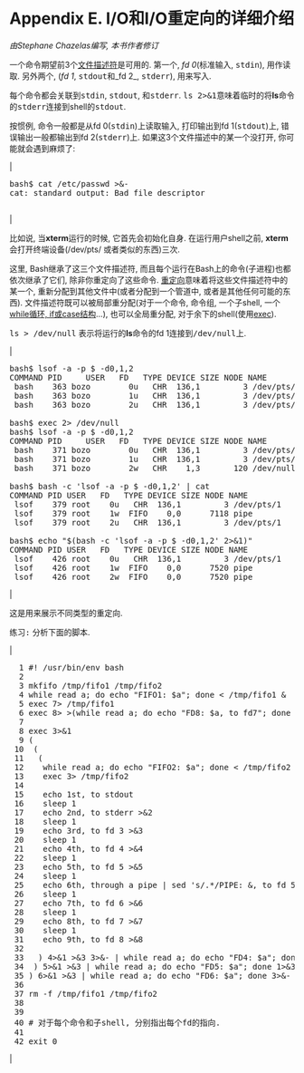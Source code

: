 # Appendix E. I/O和I/O重定向的详细介绍

_由Stephane Chazelas编写, 本书作者修订_

一个命令期望前3个[文件描述符](io-redirection.md#FDREF)是可用的. 第一个, _fd 0_(标准输入, <tt class="FILENAME">stdin</tt>), 用作读取. 另外两个, (_fd 1_, <tt class="FILENAME">stdout</tt>和_fd 2_, <tt class="FILENAME">stderr</tt>), 用来写入.

每个命令都会关联到<tt class="FILENAME">stdin</tt>, <tt class="FILENAME">stdout</tt>, 和<tt class="FILENAME">stderr</tt>. <kbd class="USERINPUT">ls 2>&1</kbd>意味着临时的将**ls**命令的<tt class="FILENAME">stderr</tt>连接到shell的<tt class="FILENAME">stdout</tt>.

按惯例, 命令一般都是从fd 0(<tt class="FILENAME">stdin</tt>)上读取输入, 打印输出到fd 1(<tt class="FILENAME">stdout</tt>)上, 错误输出一般都输出到fd 2(<tt class="FILENAME">stderr</tt>)上. 如果这3个文件描述中的某一个没打开, 你可能就会遇到麻烦了:

| 

<pre class="SCREEN"><samp class="PROMPT">bash$</samp> <kbd class="USERINPUT">cat /etc/passwd >&-</kbd>
<samp class="COMPUTEROUTPUT">cat: standard output: Bad file descriptor</samp>
      </pre>

 |

比如说, 当**xterm**运行的时候, 它首先会初始化自身. 在运行用户shell之前, **xterm**会打开终端设备(/dev/pts/<n> 或者类似的东西)三次.

这里, Bash继承了这三个文件描述符, 而且每个运行在Bash上的命令(子进程)也都依次继承了它们, 除非你重定向了这些命令. [重定向](io-redirection.md#IOREDIRREF)意味着将这些文件描述符中的某一个, 重新分配到其他文件中(或者分配到一个管道中, 或者是其他任何可能的东西). 文件描述符既可以被局部重分配(对于一个命令, 命令组, 一个子shell, 一个[while循环, if或case结构](redircb.md#REDIRREF)...), 也可以全局重分配, 对于余下的shell(使用[exec](internal.md#EXECREF)).

<kbd class="USERINPUT">ls > /dev/null</kbd> 表示将运行的**ls**命令的fd 1连接到<tt class="FILENAME">/dev/null</tt>上.

| 

<pre class="SCREEN"><samp class="PROMPT">bash$</samp> <kbd class="USERINPUT">lsof -a -p $ -d0,1,2</kbd>
<samp class="COMPUTEROUTPUT">COMMAND PID     USER   FD   TYPE DEVICE SIZE NODE NAME
 bash    363 bozo        0u   CHR  136,1         3 /dev/pts/1
 bash    363 bozo        1u   CHR  136,1         3 /dev/pts/1
 bash    363 bozo        2u   CHR  136,1         3 /dev/pts/1</samp>

<samp class="PROMPT">bash$</samp> <kbd class="USERINPUT">exec 2> /dev/null</kbd>
<samp class="PROMPT">bash$</samp> <kbd class="USERINPUT">lsof -a -p $ -d0,1,2</kbd>
<samp class="COMPUTEROUTPUT">COMMAND PID     USER   FD   TYPE DEVICE SIZE NODE NAME
 bash    371 bozo        0u   CHR  136,1         3 /dev/pts/1
 bash    371 bozo        1u   CHR  136,1         3 /dev/pts/1
 bash    371 bozo        2w   CHR    1,3       120 /dev/null</samp>

<samp class="PROMPT">bash$</samp> <kbd class="USERINPUT">bash -c 'lsof -a -p $ -d0,1,2' | cat</kbd>
<samp class="COMPUTEROUTPUT">COMMAND PID USER   FD   TYPE DEVICE SIZE NODE NAME
 lsof    379 root    0u   CHR  136,1         3 /dev/pts/1
 lsof    379 root    1w  FIFO    0,0      7118 pipe
 lsof    379 root    2u   CHR  136,1         3 /dev/pts/1</samp>

<samp class="PROMPT">bash$</samp> <kbd class="USERINPUT">echo "$(bash -c 'lsof -a -p $ -d0,1,2' 2>&1)"</kbd>
<samp class="COMPUTEROUTPUT">COMMAND PID USER   FD   TYPE DEVICE SIZE NODE NAME
 lsof    426 root    0u   CHR  136,1         3 /dev/pts/1
 lsof    426 root    1w  FIFO    0,0      7520 pipe
 lsof    426 root    2w  FIFO    0,0      7520 pipe</samp></pre>

 |

这是用来展示不同类型的重定向.

<kbd class="USERINPUT">练习:</kbd> 分析下面的脚本.

| 

<pre class="PROGRAMLISTING">  1 #! /usr/bin/env bash                                                                                    
  2 												
  3 mkfifo /tmp/fifo1 /tmp/fifo2                                                                            
  4 while read a; do echo "FIFO1: $a"; done < /tmp/fifo1 &                                                  
  5 exec 7> /tmp/fifo1                                                                                      
  6 exec 8> >(while read a; do echo "FD8: $a, to fd7"; done >&7)                                            
  7                                                                                                         
  8 exec 3>&1                                                                                               
  9 (                                                                                                       
 10  (                                                                                                      
 11   (                                                                                                     
 12    while read a; do echo "FIFO2: $a"; done < /tmp/fifo2 | tee /dev/stderr | tee /dev/fd/4 | tee /dev/fd/5 | tee /dev/fd/6 >&7 &                                                                        
 13    exec 3> /tmp/fifo2                                                                                   
 14                                                                                                         
 15    echo 1st, to stdout                                                                                  
 16    sleep 1                                                                                              
 17    echo 2nd, to stderr >&2                                                                              
 18    sleep 1                                                                                              
 19    echo 3rd, to fd 3 >&3                                                                                
 20    sleep 1                                                                                              
 21    echo 4th, to fd 4 >&4                                                                                
 22    sleep 1                                                                                              
 23    echo 5th, to fd 5 >&5                                                                                
 24    sleep 1                                                                                              
 25    echo 6th, through a pipe | sed 's/.*/PIPE: &, to fd 5/' >&5                                          
 26    sleep 1                                                                                              
 27    echo 7th, to fd 6 >&6                                                                                
 28    sleep 1                                                                                              
 29    echo 8th, to fd 7 >&7                                                                                
 30    sleep 1                                                                                              
 31    echo 9th, to fd 8 >&8                                                                                
 32                                                                                                         
 33   ) 4>&1 >&3 3>&- | while read a; do echo "FD4: $a"; done 1>&3 5>&- 6>&-                                
 34  ) 5>&1 >&3 | while read a; do echo "FD5: $a"; done 1>&3 6>&-                                           
 35 ) 6>&1 >&3 | while read a; do echo "FD6: $a"; done 3>&-                                                 
 36                                                                                                         
 37 rm -f /tmp/fifo1 /tmp/fifo2
 38 
 39 
 40 # 对于每个命令和子shell, 分别指出每个fd的指向. 
 41 
 42 exit 0</pre>

 |